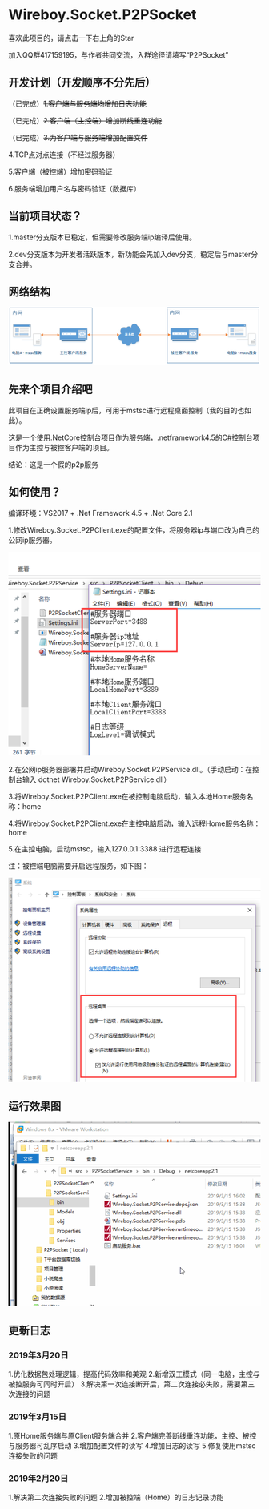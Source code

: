 # Wireboy.Socket.P2PSocket

喜欢此项目的，请点击一下右上角的Star

加入QQ群417159195，与作者共同交流，入群途径请填写“P2PSocket”

## 开发计划（开发顺序不分先后）

（已完成）~~1.客户端与服务端均增加日志功能~~

（已完成）~~2.客户端（主控端）增加断线重连功能~~

（已完成）~~3.为客户端与服务端增加配置文件~~

4.TCP点对点连接（不经过服务器）

5.客户端（被控端）增加密码验证

6.服务端增加用户名与密码验证（数据库）

## 当前项目状态？

1.master分支版本已稳定，但需要修改服务端ip编译后使用。

2.dev分支版本为开发者活跃版本，新功能会先加入dev分支，稳定后与master分支合并。

## 网络结构

![img4](Images/img4.png)

## 先来个项目介绍吧

此项目在正确设置服务端ip后，可用于mstsc进行远程桌面控制（我的目的也如此）。

这是一个使用.NetCore控制台项目作为服务端，.netframework4.5的C#控制台项目作为主控与被控客户端的项目。

结论：这是一个假的p2p服务

## 如何使用？

编译环境：VS2017 + .Net Framework 4.5  + .Net Core 2.1

1.修改Wireboy.Socket.P2PClient.exe的配置文件，将服务器ip与端口改为自己的公网ip服务器。

![img1](Images/img1.png)

2.在公网ip服务器部署并启动Wireboy.Socket.P2PService.dll。（手动启动：在控制台输入 dotnet Wireboy.Socket.P2PService.dll）

3.将Wireboy.Socket.P2PClient.exe在被控制电脑启动，输入本地Home服务名称：home

4.将Wireboy.Socket.P2PClient.exe在主控电脑启动，输入远程Home服务名称：home

5.在主控电脑，启动mstsc，输入127.0.0.1:3388 进行远程连接

注：被控端电脑需要开启远程服务，如下图：

![img2](Images/img2.png)

## 运行效果图

![img3](Images/img3.gif)

## 更新日志

### 2019年3月20日

1.优化数据包处理逻辑，提高代码效率和美观
2.新增双工模式（同一电脑，主控与被控服务可同时开启）
3.解决第一次连接断开后，第二次连接必失败，需要第三次连接的问题

### 2019年3月15日

1.原Home服务端与原Client服务端合并
2.客户端完善断线重连功能，主控、被控与服务器可乱序启动
3.增加配置文件的读写
4.增加日志的读写
5.修复使用mstsc连接失败的问题

### 2019年2月20日

1.解决第二次连接失败的问题
2.增加被控端（Home）的日志记录功能




